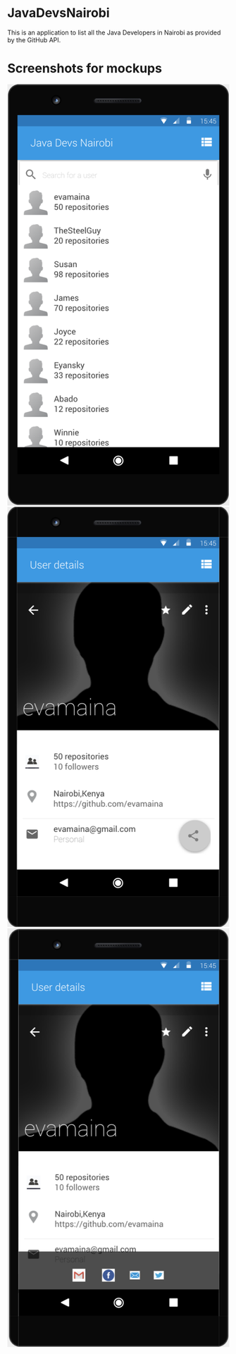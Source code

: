 # JavaDevsNairobi
This is an application to list all the Java Developers in Nairobi as provided by the GitHub API.

# Screenshots for mockups
![The main screen](wireframes/main.png "main screen")
![The details screen](wireframes/user.png "user details screen")
![The share icons](wireframes/share.png "share screen")
